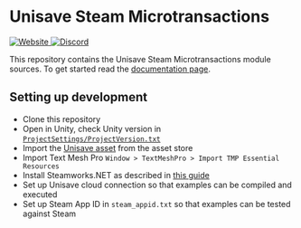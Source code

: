 Unisave Steam Microtransactions
===============================

<a href="https://unisave.cloud/" target="_blank">
    <img alt="Website" src="https://img.shields.io/badge/Website-unisave.cloud-blue">
</a>
<a href="https://discord.gg/XV696Tp" target="_blank">
    <img alt="Discord" src="https://img.shields.io/discord/564878084499832839?label=Discord">
</a>

This repository contains the Unisave Steam Microtransactions module sources. To get started read the [documentation page](https://unisave.cloud/docs/steam-microtransactions).


## Setting up development

- Clone this repository
- Open in Unity, check Unity version in [`ProjectSettings/ProjectVersion.txt`](ProjectSettings/ProjectVersion.txt)
- Import the [Unisave asset](https://assetstore.unity.com/packages/slug/142705) from the asset store
- Import Text Mesh Pro `Window > TextMeshPro > Import TMP Essential Resources`
- Install Steamworks.NET as described in [this guide](https://unisave.cloud/guides/installing-steamworks-in-unity)
- Set up Unisave cloud connection so that examples can be compiled and executed
- Set up Steam App ID in `steam_appid.txt` so that examples can be tested against Steam
